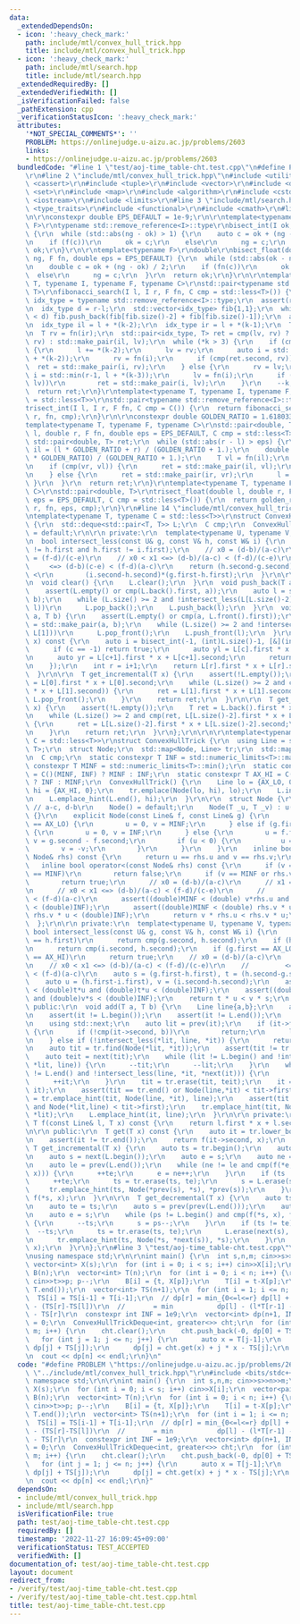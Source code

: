 ```yaml
---
data:
  _extendedDependsOn:
  - icon: ':heavy_check_mark:'
    path: include/mtl/convex_hull_trick.hpp
    title: include/mtl/convex_hull_trick.hpp
  - icon: ':heavy_check_mark:'
    path: include/mtl/search.hpp
    title: include/mtl/search.hpp
  _extendedRequiredBy: []
  _extendedVerifiedWith: []
  _isVerificationFailed: false
  _pathExtension: cpp
  _verificationStatusIcon: ':heavy_check_mark:'
  attributes:
    '*NOT_SPECIAL_COMMENTS*': ''
    PROBLEM: https://onlinejudge.u-aizu.ac.jp/problems/2603
    links:
    - https://onlinejudge.u-aizu.ac.jp/problems/2603
  bundledCode: "#line 1 \"test/aoj-time_table-cht.test.cpp\"\n#define PROBLEM \"https://onlinejudge.u-aizu.ac.jp/problems/2603\"\
    \r\n#line 2 \"include/mtl/convex_hull_trick.hpp\"\n#include <utility>\r\n#include\
    \ <cassert>\r\n#include <tuple>\r\n#include <vector>\r\n#include <deque>\r\n#include\
    \ <set>\r\n#include <map>\r\n#include <algorithm>\r\n#include <cstddef>\r\n#include\
    \ <iostream>\r\n#include <limits>\r\n#line 3 \"include/mtl/search.hpp\"\n#include\
    \ <type_traits>\r\n#include <functional>\r\n#include <cmath>\r\n#line 8 \"include/mtl/search.hpp\"\
    \n\r\nconstexpr double EPS_DEFAULT = 1e-9;\r\n\r\ntemplate<typename I, typename\
    \ F>\r\ntypename std::remove_reference<I>::type\r\nbisect_int(I ok, I ng, F f)\
    \ {\r\n  while (std::abs(ng - ok) > 1) {\r\n    auto c = ok + (ng - ok) / 2;\r\
    \n    if (f(c))\r\n      ok = c;\r\n    else\r\n      ng = c;\r\n  }\r\n  return\
    \ ok;\r\n}\r\n\r\ntemplate<typename F>\r\ndouble\r\nbisect_float(double ok, double\
    \ ng, F fn, double eps = EPS_DEFAULT) {\r\n  while (std::abs(ok - ng) > eps) {\r\
    \n    double c = ok + (ng - ok) / 2;\r\n    if (fn(c))\r\n      ok = c;\r\n  \
    \  else\r\n      ng = c;\r\n  }\r\n  return ok;\r\n}\r\n\r\ntemplate<typename\
    \ T, typename I, typename F, typename C>\r\nstd::pair<typename std::remove_reference<I>::type,\
    \ T>\r\nfibonacci_search(I l, I r, F fn, C cmp = std::less<T>()) {\r\n  using\
    \ idx_type = typename std::remove_reference<I>::type;\r\n  assert(r - l >= 2);\r\
    \n  idx_type d = r-l;\r\n  std::vector<idx_type> fib{1,1};\r\n  while (fib.back()\
    \ < d) fib.push_back(fib[fib.size()-2] + fib[fib.size()-1]);\r\n  auto k = --fib.cend();\r\
    \n  idx_type il = l + *(k-2);\r\n  idx_type ir = l + *(k-1);\r\n  T lv = fn(il);\r\
    \n  T rv = fn(ir);\r\n  std::pair<idx_type, T> ret = cmp(lv, rv) ? std::make_pair(ir,\
    \ rv) : std::make_pair(il, lv);\r\n  while (*k > 3) {\r\n    if (cmp(lv, rv))\
    \ {\r\n      l += *(k-2);\r\n      lv = rv;\r\n      auto i = std::min(r-1, l\
    \ + *(k-2));\r\n      rv = fn(i);\r\n      if (cmp(ret.second, rv))\r\n      \
    \  ret = std::make_pair(i, rv);\r\n    } else {\r\n      rv = lv;\r\n      auto\
    \ i = std::min(r-1, l + *(k-3));\r\n      lv = fn(i);\r\n      if (cmp(ret.second,\
    \ lv))\r\n        ret = std::make_pair(i, lv);\r\n    }\r\n    --k;\r\n  }\r\n\
    \  return ret;\r\n}\r\ntemplate<typename T, typename I, typename F, typename C\
    \ = std::less<T>>\r\nstd::pair<typename std::remove_reference<I>::type, T>\r\n\
    trisect_int(I l, I r, F fn, C cmp = C()) {\r\n  return fibonacci_search<T>(l,\
    \ r, fn, cmp);\r\n}\r\n\r\nconstexpr double GOLDEN_RATIO = 1.61803398875;\r\n\
    template<typename T, typename F, typename C>\r\nstd::pair<double, T>\r\ngolden_ratio_search(double\
    \ l, double r, F fn, double eps = EPS_DEFAULT, C cmp = std::less<T>()) {\r\n \
    \ std::pair<double, T> ret;\r\n  while (std::abs(r - l) > eps) {\r\n    double\
    \ il = (l * GOLDEN_RATIO + r) / (GOLDEN_RATIO + 1.);\r\n    double ir = (l + r\
    \ * GOLDEN_RATIO) / (GOLDEN_RATIO + 1.);\r\n    T vl = fn(il);\r\n    T vr = fn(ir);\r\
    \n    if (cmp(vr, vl)) {\r\n      ret = std::make_pair(il, vl);\r\n      r = ir;\r\
    \n    } else {\r\n      ret = std::make_pair(ir, vr);\r\n      l = il;\r\n   \
    \ }\r\n  }\r\n  return ret;\r\n}\r\ntemplate<typename T, typename F, typename\
    \ C>\r\nstd::pair<double, T>\r\ntrisect_float(double l, double r, F fn, double\
    \ eps = EPS_DEFAULT, C cmp = std::less<T>()) {\r\n  return golden_ratio_search<T>(l,\
    \ r, fn, eps, cmp);\r\n}\r\n#line 14 \"include/mtl/convex_hull_trick.hpp\"\n\r\
    \ntemplate<typename T, typename C = std::less<T>>\r\nstruct ConvexHullTrickDeque\
    \ {\r\n  std::deque<std::pair<T, T>> L;\r\n  C cmp;\r\n  ConvexHullTrickDeque()\
    \ = default;\r\n\r\n private:\r\n  template<typename U, typename V, typename W>\r\
    \n  bool intersect_less(const U& g, const V& h, const W& i) {\r\n    assert(g.first\
    \ != h.first and h.first != i.first);\r\n    // x0 = (d-b)/(a-c)\r\n    // x1\
    \ = (f-d)/(c-e)\r\n    // x0 < x1 <=> (d-b)/(a-c) < (f-d)/(c-e)\r\n    //    \
    \     <=> (d-b)(c-e) < (f-d)(a-c)\r\n    return (h.second-g.second)*(h.first-i.first)\
    \ <\r\n        (i.second-h.second)*(g.first-h.first);\r\n  }\r\n\r\n public:\r\
    \n  void clear() {\r\n    L.clear();\r\n  }\r\n  void push_back(T a, T b) {\r\n\
    \    assert(L.empty() or cmp(L.back().first, a));\r\n    auto l = std::make_pair(a,\
    \ b);\r\n    while (L.size() >= 2 and !intersect_less(L[L.size()-2], L[L.size()-1],\
    \ l))\r\n      L.pop_back();\r\n    L.push_back(l);\r\n  }\r\n  void push_front(T\
    \ a, T b) {\r\n    assert(L.empty() or cmp(a, L.front().first));\r\n    auto l\
    \ = std::make_pair(a, b);\r\n    while (L.size() >= 2 and !intersect_less(l, L[0],\
    \ L[1]))\r\n      L.pop_front();\r\n    L.push_front(l);\r\n  }\r\n\r\n  T get(T\
    \ x) const {\r\n    auto i = bisect_int(-1, (int)L.size()-1, [&](int c) {\r\n\
    \      if (c == -1) return true;\r\n      auto yl = L[c].first * x + L[c].second;\r\
    \n      auto yr = L[c+1].first * x + L[c+1].second;\r\n      return cmp(yl, yr);\r\
    \n    });\r\n    int r = i+1;\r\n    return L[r].first * x + L[r].second;\r\n\
    \  }\r\n\r\n  T get_incremental(T x) {\r\n    assert(!L.empty());\r\n    T ret\
    \ = L[0].first * x + L[0].second;\r\n    while (L.size() >= 2 and cmp(ret, L[1].first\
    \ * x + L[1].second)) {\r\n      ret = L[1].first * x + L[1].second;\r\n     \
    \ L.pop_front();\r\n    }\r\n    return ret;\r\n  }\r\n\r\n  T get_decremental(T\
    \ x) {\r\n    assert(!L.empty());\r\n    T ret = L.back().first * x + L.back().second;\r\
    \n    while (L.size() >= 2 and cmp(ret, L[L.size()-2].first * x + L[L.size()-2].second))\
    \ {\r\n      ret = L[L.size()-2].first * x + L[L.size()-2].second;\r\n      L.pop_back();\r\
    \n    }\r\n    return ret;\r\n  }\r\n};\r\n\r\n\r\ntemplate<typename T, typename\
    \ C = std::less<T>>\r\nstruct ConvexHullTrick {\r\n  using Line = std::pair<T,\
    \ T>;\r\n  struct Node;\r\n  std::map<Node, Line> tr;\r\n  std::map<T, T, C> L;\r\
    \n  C cmp;\r\n  static constexpr T INF = std::numeric_limits<T>::max();\r\n  static\
    \ constexpr T MINF = std::numeric_limits<T>::min();\r\n  static constexpr T AX_LO\
    \ = C()(MINF, INF) ? MINF : INF;\r\n  static constexpr T AX_HI = C()(MINF, INF)\
    \ ? INF : MINF;\r\n  ConvexHullTrick() {\r\n    Line lo = {AX_LO, 0};\r\n    Line\
    \ hi = {AX_HI, 0};\r\n    tr.emplace(Node(lo, hi), lo);\r\n    L.insert(lo);\r\
    \n    L.emplace_hint(L.end(), hi);\r\n  }\r\n\r\n  struct Node {\r\n    T u,v;\
    \ // a-c, d-b\r\n    Node() = default;\r\n    Node(T _u, T _v) : u(_u), v(_v)\
    \ {}\r\n    explicit Node(const Line& f, const Line& g) {\r\n      if (f.first\
    \ == AX_LO) {\r\n        u = 0, v = MINF;\r\n      } else if (g.first == AX_HI)\
    \ {\r\n        u = 0, v = INF;\r\n      } else {\r\n        u = f.first - g.first,\
    \ v = g.second - f.second;\r\n        if (u < 0) {\r\n          u = -u;\r\n  \
    \        v = -v;\r\n        }\r\n      }\r\n    }\r\n    inline bool operator==(const\
    \ Node& rhs) const {\r\n      return u == rhs.u and v == rhs.v;\r\n    }\r\n \
    \   inline bool operator<(const Node& rhs) const {\r\n      if (v == INF or rhs.v\
    \ == MINF)\r\n        return false;\r\n      if (v == MINF or rhs.v == INF)\r\n\
    \        return true;\r\n      // x0 = (d-b)/(a-c)\r\n      // x1 = (f-d)/(c-e)\r\
    \n      // x0 < x1 <=> (d-b)/(a-c) < (f-d)/(c-e)\r\n      //         <=> (d-b)(c-e)\
    \ < (f-d)(a-c)\r\n      assert((double)MINF < (double) v*rhs.u and (double) v*rhs.u\
    \ < (double)INF);\r\n      assert((double)MINF < (double) rhs.v * u and (double)\
    \ rhs.v * u < (double)INF);\r\n      return v * rhs.u < rhs.v * u;\r\n    }\r\n\
    \  };\r\n\r\n private:\r\n  template<typename U, typename V, typename W>\r\n \
    \ bool intersect_less(const U& g, const V& h, const W& i) {\r\n    if (g.first\
    \ == h.first)\r\n      return cmp(g.second, h.second);\r\n    if (h.first == i.first)\r\
    \n      return cmp(i.second, h.second);\r\n    if (g.first == AX_LO or i.first\
    \ == AX_HI)\r\n      return true;\r\n    // x0 = (d-b)/(a-c)\r\n    // x1 = (f-d)/(c-e)\r\
    \n    // x0 < x1 <=> (d-b)/(a-c) < (f-d)/(c-e)\r\n    //         <=> (d-b)(c-e)\
    \ < (f-d)(a-c)\r\n    auto s = (g.first-h.first), t = (h.second-g.second);\r\n\
    \    auto u = (h.first-i.first), v = (i.second-h.second);\r\n    assert((double)MINF\
    \ < (double)t*u and (double)t*u < (double)INF);\r\n    assert((double)MINF < (double)t*u\
    \ and (double)v*s < (double)INF);\r\n    return t * u < v * s;\r\n  }\r\n\r\n\
    \ public:\r\n  void add(T a, T b) {\r\n    Line line{a,b};\r\n    auto it = L.lower_bound(a);\r\
    \n    assert(it != L.begin());\r\n    assert(it != L.end());\r\n    using std::prev;\r\
    \n    using std::next;\r\n    auto lit = prev(it);\r\n    if (it->first == a)\
    \ {\r\n      if (!cmp(it->second, b))\r\n        return;\r\n      lit = it++;\r\
    \n    } else if (!intersect_less(*lit, line, *it)) {\r\n      return;\r\n    }\r\
    \n    auto tit = tr.find(Node(*lit, *it));\r\n    assert(tit != tr.end());\r\n\
    \    auto teit = next(tit);\r\n    while (lit != L.begin() and !intersect_less(*prev(lit),\
    \ *lit, line)) {\r\n      --tit;\r\n      --lit;\r\n    }\r\n    while (next(it)\
    \ != L.end() and !intersect_less(line, *it, *next(it))) {\r\n      ++teit;\r\n\
    \      ++it;\r\n    }\r\n    tit = tr.erase(tit, teit);\r\n    it = L.erase(next(lit),\
    \ it);\r\n    assert(tit == tr.end() or Node(line,*it) < tit->first);\r\n    tit\
    \ = tr.emplace_hint(tit, Node(line, *it), line);\r\n    assert(tit != tr.end()\
    \ and Node(*lit,line) < tit->first);\r\n    tr.emplace_hint(tit, Node(*lit, line),\
    \ *lit);\r\n    L.emplace_hint(it, line);\r\n  }\r\n\r\n private:\r\n  inline\
    \ T f(const Line& l, T x) const {\r\n    return l.first * x + l.second;\r\n  }\r\
    \n\r\n public:\r\n  T get(T x) const {\r\n    auto it = tr.lower_bound(Node(1,x));\r\
    \n    assert(it != tr.end());\r\n    return f(it->second, x);\r\n  }\r\n\r\n \
    \ T get_incremental(T x) {\r\n    auto ts = tr.begin();\r\n    auto te = ts;\r\
    \n    auto s = next(L.begin());\r\n    auto e = s;\r\n    auto ne = next(e);\r\
    \n    auto le = prev(L.end());\r\n    while (ne != le and cmp(f(*e, x), f(*ne,\
    \ x))) {\r\n      ++te;\r\n      e = ne++;\r\n    }\r\n    if (ts != te) {\r\n\
    \      ++te;\r\n      ts = tr.erase(ts, te);\r\n      s = L.erase(s, e);\r\n \
    \     tr.emplace_hint(ts, Node(*prev(s), *s), *prev(s));\r\n    }\r\n    return\
    \ f(*s, x);\r\n  }\r\n\r\n  T get_decremental(T x) {\r\n    auto ts = tr.end();\r\
    \n    auto te = ts;\r\n    auto s = prev(prev(L.end()));\r\n    auto ps = prev(s);\r\
    \n    auto e = s;\r\n    while (ps != L.begin() and cmp(f(*s, x), f(*ps, x)))\
    \ {\r\n      --ts;\r\n      s = ps--;\r\n    }\r\n    if (ts != te) {\r\n    \
    \  --ts;\r\n      ts = tr.erase(ts, te);\r\n      L.erase(next(s), next(e));\r\
    \n      tr.emplace_hint(ts, Node(*s, *next(s)), *s);\r\n    }\r\n    return f(*s,\
    \ x);\r\n  }\r\n};\r\n#line 3 \"test/aoj-time_table-cht.test.cpp\"\n#include <bits/stdc++.h>\r\
    \nusing namespace std;\r\n\r\nint main() {\r\n  int s,n,m; cin>>s>>n>>m;\r\n \
    \ vector<int> X(s);\r\n  for (int i = 0; i < s; i++) cin>>X[i];\r\n  vector<pair<int,int>>\
    \ B(n);\r\n  vector<int> T(n);\r\n  for (int i = 0; i < n; i++) {\r\n    int t,p;\
    \ cin>>t>>p; p--;\r\n    B[i] = {t, X[p]};\r\n    T[i] = t-X[p];\r\n  }\r\n  sort(T.begin(),\
    \ T.end());\r\n  vector<int> TS(n+1);\r\n  for (int i = 1; i <= n; i++)\r\n  \
    \  TS[i] = TS[i-1] + T[i-1];\r\n  // dp[r] = min_{0<=l<=r} dp[l] + (r-l)*T[r-1]\
    \ - (TS[r]-TS[l])\r\n  //       = min           dp[l] - (l*T[r-1] - TS[l]) + r*T[r-1]\
    \ - TS[r]\r\n  constexpr int INF = 1e9;\r\n  vector<int> dp(n+1, INF);\r\n  dp[0]\
    \ = 0;\r\n  ConvexHullTrickDeque<int, greater<>> cht;\r\n  for (int i = 0; i <\
    \ m; i++) {\r\n    cht.clear();\r\n    cht.push_back(-0, dp[0] + TS[0]);\r\n \
    \   for (int j = 1; j <= n; j++) {\r\n      auto x = T[j-1];\r\n      cht.push_back(-j,\
    \ dp[j] + TS[j]);\r\n      dp[j] = cht.get(x) + j * x - TS[j];\r\n    }\r\n  }\r\
    \n  cout << dp[n] << endl;\r\n}\n"
  code: "#define PROBLEM \"https://onlinejudge.u-aizu.ac.jp/problems/2603\"\r\n#include\
    \ \"../include/mtl/convex_hull_trick.hpp\"\r\n#include <bits/stdc++.h>\r\nusing\
    \ namespace std;\r\n\r\nint main() {\r\n  int s,n,m; cin>>s>>n>>m;\r\n  vector<int>\
    \ X(s);\r\n  for (int i = 0; i < s; i++) cin>>X[i];\r\n  vector<pair<int,int>>\
    \ B(n);\r\n  vector<int> T(n);\r\n  for (int i = 0; i < n; i++) {\r\n    int t,p;\
    \ cin>>t>>p; p--;\r\n    B[i] = {t, X[p]};\r\n    T[i] = t-X[p];\r\n  }\r\n  sort(T.begin(),\
    \ T.end());\r\n  vector<int> TS(n+1);\r\n  for (int i = 1; i <= n; i++)\r\n  \
    \  TS[i] = TS[i-1] + T[i-1];\r\n  // dp[r] = min_{0<=l<=r} dp[l] + (r-l)*T[r-1]\
    \ - (TS[r]-TS[l])\r\n  //       = min           dp[l] - (l*T[r-1] - TS[l]) + r*T[r-1]\
    \ - TS[r]\r\n  constexpr int INF = 1e9;\r\n  vector<int> dp(n+1, INF);\r\n  dp[0]\
    \ = 0;\r\n  ConvexHullTrickDeque<int, greater<>> cht;\r\n  for (int i = 0; i <\
    \ m; i++) {\r\n    cht.clear();\r\n    cht.push_back(-0, dp[0] + TS[0]);\r\n \
    \   for (int j = 1; j <= n; j++) {\r\n      auto x = T[j-1];\r\n      cht.push_back(-j,\
    \ dp[j] + TS[j]);\r\n      dp[j] = cht.get(x) + j * x - TS[j];\r\n    }\r\n  }\r\
    \n  cout << dp[n] << endl;\r\n}"
  dependsOn:
  - include/mtl/convex_hull_trick.hpp
  - include/mtl/search.hpp
  isVerificationFile: true
  path: test/aoj-time_table-cht.test.cpp
  requiredBy: []
  timestamp: '2022-11-27 16:09:45+09:00'
  verificationStatus: TEST_ACCEPTED
  verifiedWith: []
documentation_of: test/aoj-time_table-cht.test.cpp
layout: document
redirect_from:
- /verify/test/aoj-time_table-cht.test.cpp
- /verify/test/aoj-time_table-cht.test.cpp.html
title: test/aoj-time_table-cht.test.cpp
---
```


